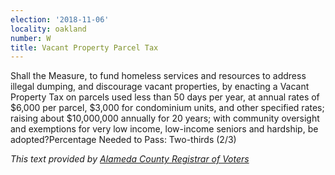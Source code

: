 ```yaml
---
election: '2018-11-06'
locality: oakland
number: W
title: Vacant Property Parcel Tax
---
```

Shall the Measure, to fund homeless services and resources to address illegal dumping, and discourage vacant properties,  by  enacting  a  Vacant  Property  Tax  on  parcels  used  less  than  50  days  per  year,  at  annual  rates  of  $6,000 per parcel, $3,000 for condominium units, and other specified rates; raising about $10,000,000 annually for 20 years; with community oversight and exemptions for very low income, low-income seniors and hardship, be adopted?Percentage Needed to Pass: Two-thirds (2/3)

_This text provided by [Alameda County Registrar of Voters](https://www.acvote.org/election-information/elections?id=236#)_
